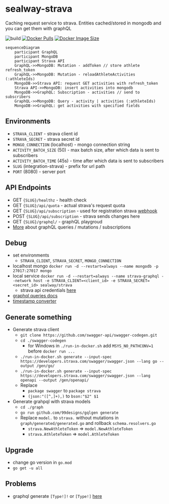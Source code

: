 # sealway-strava

Caching request service to strava.
Entities cached/stored in mongodb and you can get them with graphQL

![build](https://github.com/sealbro/sealway-strava/actions/workflows/docker.yml/badge.svg)
[![Docker Pulls](https://badgen.net/docker/pulls/sealway/strava?icon=docker&label=pulls)](https://hub.docker.com/r/sealway/strava/)
[![Docker Image Size](https://badgen.net/docker/size/sealway/strava?icon=docker&label=image%20size)](https://hub.docker.com/r/sealway/strava/)

```mermaid
sequenceDiagram
    participant GraphQL
    participant MongoDB
    participant Strava API
    GraphQL->>MongoDB: Mutation - addToken // store athlete refresh_token
    GraphQL->>MongoDB: Mutation - reloadAthleteActivities (:athleteIds)
    MongoDB->>Strava API: request GET activities with refresh_token
    Strava API->>MongoDB: insert activities into mongodb
    MongoDB->>GraphQL: Subscription - activities // send to subscribers
    GraphQL->>MongoDB: Query - activity | activities (:athleteIds)
    MongoDB->>GraphQL: get activities with specified fields 
```

## Environments

- `STRAVA_CLIENT` - strava client id
- `STRAVA_SECRET` - strava secret id
- `MONGO_CONNECTION` (localhost) - mongo connection string
- `ACTIVITY_BATCH_SIZE` (50) - max batch size, after which data is sent to subscribers
- `ACTIVITY_BATCH_TIME` (45s) - time after which data is sent to subscribers
- `SLUG` (integration-strava) - prefix for url path
- `PORT` (8080) - server port

## API Endpoints

- GET `{SLUG}/healthz` - health check
- GET `{SLUG}/api/quota` - actual strava's request quota
- GET `{SLUG}/api/subscription` - used for registration strava [webhook](https://developers.strava.com/docs/webhooks/)
- POST `{SLUG}/api/subscription` - strava sends changes here
- GET `{SLUG}/graphql/` - graphQL playgroud
- [More](./interfaces/graph/schema.graphqls) about graphQL queries / mutations / subscriptions

## Debug

- set environments
  - `STRAVA_CLIENT`, `STRAVA_SECRET`, `MONGO_CONNECTION`
- localhost mongo `docker run -d --restart=always --name mongodb -p 27017:27017 mongo`
- local service `docker run -d --restart=always --name strava-graphql --network host -e STRAVA_CLIENT=<client_id> -e STRAVA_SECRET=<secret_id> sealway/strava`
  - strava api credentials [here](https://www.strava.com/settings/api)
- [graphql queries docs](https://graphql.org/learn/queries/)
- [timestamp converter](https://www.epochconverter.com/)

## Generate something

- Generate strava client
  - ```git clone https://github.com/swagger-api/swagger-codegen.git```
  - ```cd ./swagger-codegen```
    - for Windows in `./run-in-docker.sh` add `MSYS_NO_PATHCONV=1` before `docker run ...`
  - ```./run-in-docker.sh generate --input-spec https://developers.strava.com/swagger/swagger.json --lang go --output /gen/go/```
  - ```./run-in-docker.sh generate --input-spec https://developers.strava.com/swagger/swagger.json --lang openapi --output /gen/openapi/```
  - Replace
    - ```package swagger``` to ```package strava```
    - ```(json:"([^,]+),)``` to ```bson:"$2" $1```
- Generate grahpql with strava models
  - `cd ./graph`
  - `go run github.com/99designs/gqlgen generate`
  - Replace `model.` to `strava.` without mutations in `graph/generated/generated.go` and rollback `schema.resolvers.go`
    - `strava.NewAthleteToken` => `model.NewAthleteToken`
    - `strava.AthleteToken` => `model.AthleteToken`

## Upgrade

- change go version in `go.mod`
- `go get -u all`

## Problems

- graphql generate `[Type!]!` or `[Type!]` [here](https://github.com/graph-gophers/graphql-go/issues/78#issue-220709670)
